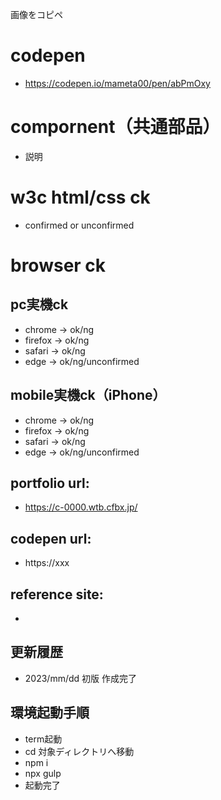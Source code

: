 画像をコピペ

# codepen
- https://codepen.io/mameta00/pen/abPmOxy

# compornent（共通部品）
- 説明

# w3c html/css ck
- confirmed or unconfirmed

# browser ck
## pc実機ck
- chrome → ok/ng
- firefox → ok/ng
- safari → ok/ng
- edge → ok/ng/unconfirmed
## mobile実機ck（iPhone）
- chrome → ok/ng
- firefox → ok/ng
- safari → ok/ng
- edge → ok/ng/unconfirmed

## portfolio url:

- https://c-0000.wtb.cfbx.jp/

## codepen url:
- https://xxx

## reference site:
- 

## 更新履歴

- 2023/mm/dd 初版 作成完了

## 環境起動手順
- term起動
- cd 対象ディレクトリへ移動
- npm i
- npx gulp
- 起動完了

